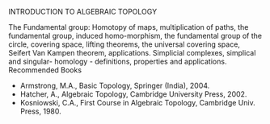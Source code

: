 ---
---
INTRODUCTION TO ALGEBRAIC TOPOLOGY

The Fundamental group: Homotopy of maps, multiplication of paths, the
fundamental group, induced homo-morphism, the fundamental group of the circle,
covering space, lifting theorems, the universal covering space, Seifert Van
Kampen theorem, applications. Simplicial complexes, simplical and singular-
homology - definitions, properties and applications.
Recommended Books

* Armstrong, M.A., Basic Topology, Springer (India), 2004.
* Hatcher, A., Algebraic Topology, Cambridge University Press, 2002.
* Kosniowski, C.A., First Course in Algebraic Topology, Cambridge Univ. Press,
  1980.

